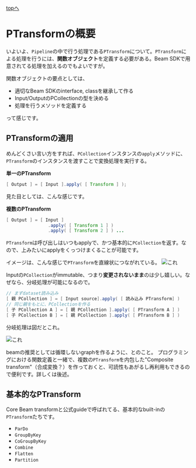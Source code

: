 <style type="text/css">
  .head { 
    border-left:5px solid #00f;
    padding:3px 0 3px 10px;
    font-weight: bold;
  }
  .lhead { 
    border-left:5px solid #00f;
    padding:3px 0 3px 10px;
    font-size:14pt;
    font-weight: bold;
  }
</style>
[topへ](../index.html)

# PTransformの概要
いよいよ、`Pipeline`の中で行う処理である`PTransform`について。`PTransform`による処理を行うには、**関数オブジェクト**を定義する必要がある。Beam SDKで用意されてる処理を加えるのでもよいですが。

関数オブジェクトの要点としては、  
- 適切なBeam SDKのinterface, classを継承して作る
- Input/OutputのPCollectionの型を決める
- 処理を行うメソッドを定義する

って感じです。

## PTransformの適用
めんどくさい言い方をすれば、`PCollection`インスタンスの`apply`メソッドに、`PTransform`のインスタンスを渡すことで変換処理を実行する。

**単一のPTransform**

```java
[ Output ] = [ Input ].apply( [ Transform ] );
```

見た目としては、こんな感じです。

**複数のPTransform**

```java
[ Output ] = [ Input ]
                .apply( [ Transform 1 ] )
                .apply( [ Transform 2 ] ) ... 
```

`PTransform`は呼び出しはいつもapplyで、かつ基本的に`PCollection`を返す。なので、上みたいにapplyをくっつけまくることが可能です。

イメージは、こんな感じで`PTransform`を直線状につながれている。
![これ](https://beam.apache.org/images/design-your-pipeline-linear.png)


Inputの`PCollection`がimmutable、つまり**変更されないまま**のは少し嬉しい。なぜなら、分岐処理が可能になるので。

```java
// まずdataset読み込み
[ 親 PCollection ] = [ Input source].apply( [ 読み込み PTransform] )
// 同じ親をもとに、PCollectionを作る
[ 子 PCollection A ] = [ 親 PCollection ].apply( [ PTransform A ] )
[ 子 PCollection B ] = [ 親 PCollection ].apply( [ PTransform B ] )
```

分岐処理は図だとこれ。

![これ](https://beam.apache.org/images/design-your-pipeline-multiple-pcollections.png)

beamの推奨としては循環しないgraphを作るように、とのこと。
プログラミングにおける関数定義と一緒で、複数の`PTransform`を内包した"Composite transform"（合成変換？）を作っておくと、可読性もあがるし再利用もできるので便利です。詳しくは後述。

## 基本的なPTransform
Core Beam transformと公式guideで呼ばれてる、基本的なbuilt-inの`PTransform`たちです。

- `ParDo`
- `GroupByKey`
- `CoGroupByKey`
- `Combine`
- `Flatten`
- `Partition`
